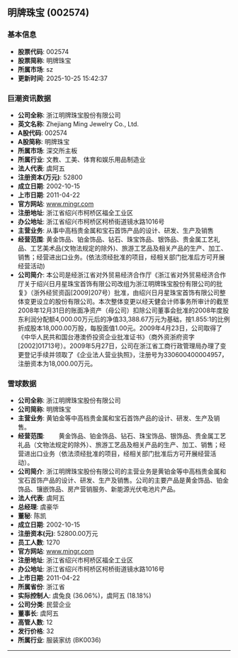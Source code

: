 ## 明牌珠宝 (002574)

### 基本信息

- **股票代码**: 002574
- **股票简称**: 明牌珠宝
- **所属市场**: sz
- **更新时间**: 2025-10-25 15:42:37

### 巨潮资讯数据

- **公司全称**: 浙江明牌珠宝股份有限公司
- **英文名称**: Zhejiang Ming Jewelry Co., Ltd.
- **A股代码**: 002574
- **A股简称**: 明牌珠宝
- **所属市场**: 深交所主板
- **所属行业**: 文教、工美、体育和娱乐用品制造业
- **法人代表**: 虞阿五
- **注册资本(万元)**: 52800
- **成立日期**: 2002-10-15
- **上市日期**: 2011-04-22
- **官方网站**: www.mingr.com
- **注册地址**: 浙江省绍兴市柯桥区福全工业区
- **办公地址**: 浙江省绍兴市柯桥区柯桥街道镜水路1016号
- **主营业务**: 从事中高档贵金属和宝石首饰产品的设计、研发、生产及销售
- **经营范围**: 黄金饰品、铂金饰品、钻石、珠宝饰品、银饰品、贵金属工艺礼品、工艺美术品(文物法规定的除外)、旅游工艺品及相关产品的生产、加工、销售；经营进出口业务。(依法须经批准的项目，经相关部门批准后方可开展经营活动)
- **公司简介**: 本公司是经浙江省对外贸易经济合作厅《浙江省对外贸易经济合作厅关于绍兴日月星珠宝首饰有限公司改组为浙江明牌珠宝股份有限公司的批复》（浙外经贸资函[2009]207号）批准，由绍兴日月星珠宝首饰有限公司整体变更设立的股份有限公司。本次整体变更以经天健会计师事务所审计的截至2008年12月31日的账面净资产（母公司）扣除公司董事会批准的2008年度股东利润分配额4,000.00万元后的净值33,388.67万元为基础，按1.855:1的比例折成股本18,000.00万股，每股面值1.00元。2009年4月23日，公司取得了《中华人民共和国台港澳侨投资企业批准证书》（商外资浙府资字[2002]01713号）。2009年5月27日，公司在浙江省工商行政管理局办理了变更登记手续并领取了《企业法人营业执照》，注册号为330600400004957，注册资本为18,000.00万元。

### 雪球数据

- **公司全称**: 浙江明牌珠宝股份有限公司
- **公司简称**: 明牌珠宝
- **主营业务**: 黄铂金等中高档贵金属和宝石首饰产品的设计、研发、生产及销售。
- **经营范围**: 　　黄金饰品、铂金饰品、钻石、珠宝饰品、银饰品、贵金属工艺礼品（文物法规定的除外）、旅游工艺品及相关产品的生产、加工、销售；经营进出口业务（依法须经批准的项目，经相关部门批准后方可开展经营活动）。
- **公司简介**: 浙江明牌珠宝股份有限公司的主营业务是黄铂金等中高档贵金属和宝石首饰产品的设计、研发、生产及销售。公司的主要产品是黄金饰品、铂金饰品、镶嵌饰品、房产营销服务、新能源光伏电池片产品。
- **法人代表**: 虞阿五
- **总经理**: 虞豪华
- **董秘**: 陈凯
- **成立日期**: 2002-10-15
- **注册资本(元)**: 52800.00万元
- **员工人数**: 1270
- **官方网站**: www.mingr.com
- **注册地址**: 浙江省绍兴市柯桥区福全工业区
- **办公地址**: 浙江省绍兴市柯桥区柯桥街道镜水路1016号
- **上市日期**: 2011-04-22
- **所属省份**: 浙江省
- **实际控制人**: 虞兔良 (36.06%)，虞阿五 (18.18%)
- **公司分类**: 民营企业
- **董事长**: 虞阿五
- **高管人数**: 12
- **发行价格**: 32
- **所属行业**: 服装家纺 (BK0036)

---